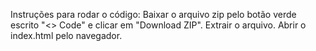 Instruções para rodar o código: 
Baixar o arquivo zip pelo botão verde escrito "<> Code" e clicar em "Download ZIP".
Extrair o arquivo.
Abrir o index.html pelo navegador.
